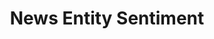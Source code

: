 ---
title: News Entity Sentiment
emoji: 👁
colorFrom: yellow
colorTo: pink
sdk: gradio
sdk_version: 4.29.0
app_file: app.py
pinned: false
license: apache-2.0
---